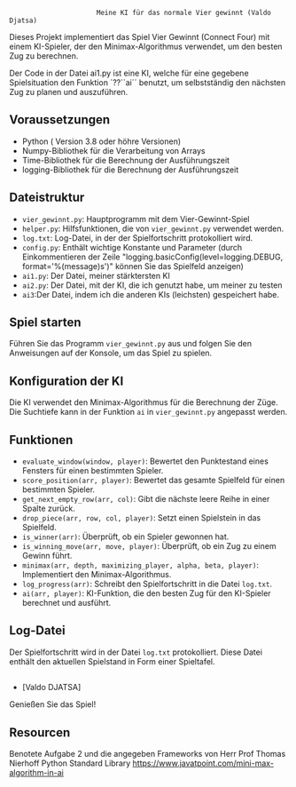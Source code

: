                           Meine KI für das normale Vier gewinnt (Valdo Djatsa)

Dieses Projekt implementiert das Spiel Vier Gewinnt (Connect Four) mit einem KI-Spieler, der den Minimax-Algorithmus verwendet, um den besten Zug zu berechnen.
 
Der Code in der Datei ai1.py ist eine KI, welche für eine gegebene Spielsituation  den Funktion ´??``ai´´ benutzt, um selbstständig den nächsten Zug zu  planen und auszuführen.

## Voraussetzungen

- Python ( Version 3.8 oder höhre Versionen)
- Numpy-Bibliothek für die Verarbeitung von Arrays
- Time-Bibliothek für die Berechnung der Ausführungszeit
- logging-Bibliothek für die Berechnung der Ausführungszeit


## Dateistruktur

- `vier_gewinnt.py`: Hauptprogramm mit dem Vier-Gewinnt-Spiel
- `helper.py`: Hilfsfunktionen, die von `vier_gewinnt.py` verwendet werden.
- `log.txt`: Log-Datei, in der der Spielfortschritt protokolliert wird.
- `config.py`: Enthält wichtige Konstante und Parameter (durch Einkommentieren der Zeile         "logging.basicConfig(level=logging.DEBUG, format='%(message)s')" können Sie das Spielfeld anzeigen)
- `ai1.py`: Der Datei, meiner stärktersten  KI  
- `ai2.py`: Der Datei, mit der KI, die ich genutzt habe, um meiner zu testen   
- `ai3`:Der Datei, indem ich die anderen KIs (leichsten) gespeichert habe.

## Spiel starten

Führen Sie das Programm `vier_gewinnt.py` aus und folgen Sie den Anweisungen auf der Konsole, um das Spiel zu spielen.

## Konfiguration der KI

Die KI verwendet den Minimax-Algorithmus für die Berechnung der Züge. Die Suchtiefe kann in der Funktion `ai` in `vier_gewinnt.py` angepasst werden.

## Funktionen

- `evaluate_window(window, player)`: Bewertet den Punktestand eines Fensters für einen bestimmten Spieler.
- `score_position(arr, player)`: Bewertet das gesamte Spielfeld für einen bestimmten Spieler.
- `get_next_empty_row(arr, col)`: Gibt die nächste leere Reihe in einer Spalte zurück.
- `drop_piece(arr, row, col, player)`: Setzt einen Spielstein in das Spielfeld.
- `is_winner(arr)`: Überprüft, ob ein Spieler gewonnen hat.
- `is_winning_move(arr, move, player)`: Überprüft, ob ein Zug zu einem Gewinn führt.
- `minimax(arr, depth, maximizing_player, alpha, beta, player)`: Implementiert den Minimax-Algorithmus.
- `log_progress(arr)`: Schreibt den Spielfortschritt in die Datei `log.txt`.
- `ai(arr, player)`: KI-Funktion, die den besten Zug für den KI-Spieler berechnet und ausführt.

## Log-Datei

Der Spielfortschritt wird in der Datei `log.txt` protokolliert. Diese Datei enthält den aktuellen Spielstand in Form einer Spieltafel.

## 

- [Valdo DJATSA]

Genießen Sie das Spiel!

 ## Resourcen
  Benotete Aufgabe 2  und die angegeben Frameworks von Herr Prof Thomas Nierhoff
  Python Standard Library
  https://www.javatpoint.com/mini-max-algorithm-in-ai
